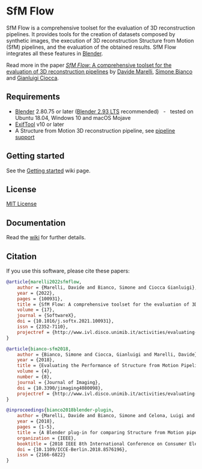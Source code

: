 
# SfM Flow

SfM Flow is a comprehensive toolset for the evaluation of 3D reconstruction pipelines. It provides tools for the creation of datasets composed by synthetic images, the execution of 3D reconstruction Structure from Motion (SfM) pipelines, and the evaluation of the obtained results. SfM Flow integrates all these features in [Blender](https://www.blender.org).

Read more in the paper [*SfM Flow*: A comprehensive toolset for the evaluation of 3D reconstruction pipelines](http://doi.org/10.1016/j.softx.2021.100931) by [Davide Marelli](http://www.ivl.disco.unimib.it/people/davide-marelli/), [Simone Bianco](http://www.ivl.disco.unimib.it/people/simone-bianco/) and [Gianluigi Ciocca](http://www.ivl.disco.unimib.it/people/gianluigi-ciocca/).

## Requirements

- [Blender](https://www.blender.org/download/releases/) 2.80.75 or later ([Blender 2.93 LTS](https://www.blender.org/download/lts/2-93/) recommended) &nbsp; - &nbsp; tested on Ubuntu 18.04, Windows 10 and macOS Mojave
- [ExifTool](https://exiftool.org/) v10 or later
- A Structure from Motion 3D reconstruction pipeline, see [pipeline support](https://github.com/davidemarelli/sfm_flow/wiki/Reconstruction-pipelines)

## Getting started

See the [Getting started](https://github.com/davidemarelli/sfm_flow/wiki/Getting-started) wiki page.

## License

[MIT License](LICENSE)

## Documentation

Read the [wiki](https://github.com/davidemarelli/sfm_flow/wiki) for further details.

## Citation

If you use this software, please cite these papers:

```BibTeX
@article{marelli2022sfmflow,
    author = {Marelli, Davide and Bianco, Simone and Ciocca Gianluigi},
    year = {2022},
    pages = {100931},
    title = {SfM Flow: A comprehensive toolset for the evaluation of 3D reconstruction pipelines},
    volume = {17},
    journal = {SoftwareX},
    doi = {10.1016/j.softx.2021.100931},
    issn = {2352-7110},
    projectref = {http://www.ivl.disco.unimib.it/activities/evaluating-the-performance-of-structure-from-motion-pipelines/}
}
```

```BibTeX
@article{bianco-sfm2018,
    author = {Bianco, Simone and Ciocca, Gianluigi and Marelli, Davide},
    year = {2018},
    title = {Evaluating the Performance of Structure from Motion Pipelines},
    volume = {4},
    number = {8},
    journal = {Journal of Imaging},
    doi = {10.3390/jimaging4080098},
    projectref = {http://www.ivl.disco.unimib.it/activities/evaluating-the-performance-of-structure-from-motion-pipelines/}
}
```

```BibTeX
@inproceedings{bianco2018blender-plugin,
    author = {Marelli, Davide and Bianco, Simone and Celona, Luigi and Ciocca, Gianluigi},
    year = {2018},
    pages = {1-5},
    title = {A Blender plug-in for comparing Structure from Motion pipelines},
    organization = {IEEE},
    booktitle = {2018 IEEE 8th International Conference on Consumer Electronics - Berlin (ICCE-Berlin)},
    doi = {10.1109/ICCE-Berlin.2018.8576196},
    issn = {2166-6822}
}
```
